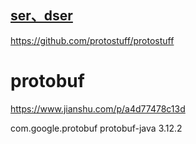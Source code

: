 ## [ser、dser](http://hengyunabc.github.io/thinking-about-grpc-protobuf/)
https://github.com/protostuff/protostuff

# protobuf
https://www.jianshu.com/p/a4d77478c13d

<!-- https://mvnrepository.com/artifact/com.google.protobuf/protobuf-java -->
<dependency>
    <groupId>com.google.protobuf</groupId>
    <artifactId>protobuf-java</artifactId>
    <version>3.12.2</version>
</dependency>


